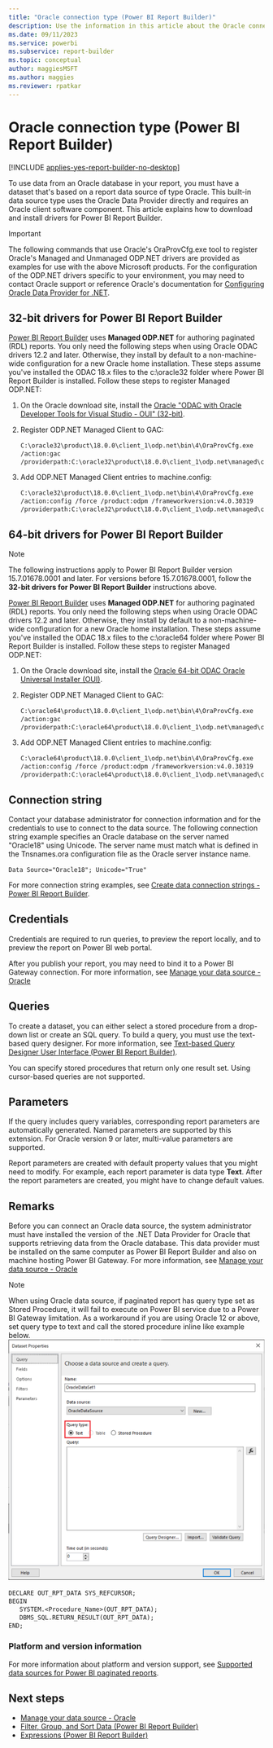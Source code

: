 ```yaml
---
title: "Oracle connection type (Power BI Report Builder)"
description: Use the information in this article about the Oracle connection type to learn how to build a data source.
ms.date: 09/11/2023
ms.service: powerbi
ms.subservice: report-builder
ms.topic: conceptual
author: maggiesMSFT
ms.author: maggies
ms.reviewer: rpatkar
---
```

# Oracle connection type (Power BI Report Builder)

[!INCLUDE [applies-yes-report-builder-no-desktop](../../includes/applies-yes-report-builder-no-desktop.md)]

To use data from an Oracle database in your report, you must have a dataset that's based on a report data source of type Oracle. This built-in data source type uses the Oracle Data Provider directly and requires an Oracle client software component. This article explains how to download and install drivers for Power BI Report Builder.

> [!IMPORTANT]
> The following commands that use Oracle's OraProvCfg.exe tool to register Oracle's Managed and Unmanaged ODP.NET drivers are provided as examples for use with the above Microsoft products. For the configuration of the ODP.NET drivers specific to your environment, you may need to contact Oracle support or reference Oracle's documentation for [Configuring Oracle Data Provider for .NET](https://docs.oracle.com/en/database/oracle/oracle-database/19/odpnt/InstallConfig.html#GUID-1F689B90-2CC4-4907-B8FE-A5F4EE36F673).

## 32-bit drivers for Power BI Report Builder

[Power BI Report Builder](https://www.microsoft.com/download/details.aspx?id=53613) uses **Managed ODP.NET** for authoring paginated (RDL) reports. You only need the following steps when using Oracle ODAC drivers 12.2 and later. Otherwise, they install by default to a non-machine-wide configuration for a new Oracle home installation. These steps assume you've installed the ODAC 18.x files to the c:\oracle32 folder where Power BI Report Builder is installed. Follow these steps to register Managed ODP.NET:

1. On the Oracle download site, install the [Oracle "ODAC with Oracle Developer Tools for Visual Studio - OUI" (32-bit)](https://www.oracle.com/database/technologies/dotnet-odacdev-downloads.html).

2. Register ODP.NET Managed Client to GAC:

   ```
   C:\oracle32\product\18.0.0\client_1\odp.net\bin\4\OraProvCfg.exe /action:gac /providerpath:C:\oracle32\product\18.0.0\client_1\odp.net\managed\common\Oracle.ManagedDataAccess.dll
   ```

3. Add ODP.NET Managed Client entries to machine.config:

   ```
   C:\oracle32\product\18.0.0\client_1\odp.net\bin\4\OraProvCfg.exe /action:config /force /product:odpm /frameworkversion:v4.0.30319 /providerpath:C:\oracle32\product\18.0.0\client_1\odp.net\managed\common\Oracle.ManagedDataAccess.dll
   ```

## 64-bit drivers for Power BI Report Builder

> [!NOTE]
> The following instructions apply to Power BI Report Builder version 15.7.01678.0001 and later. For versions before 15.7.01678.0001, follow the **32-bit drivers for Power BI Report Builder** instructions above.

[Power BI Report Builder](https://go.microsoft.com/fwlink/?linkid=2086513) uses **Managed ODP.NET** for authoring paginated (RDL) reports. You only need the following steps when using Oracle ODAC drivers 12.2 and later. Otherwise, they install by default to a non-machine-wide configuration for a new Oracle home installation. These steps assume you've installed the ODAC 18.x files to the c:\oracle64 folder where Power BI Report Builder is installed. Follow these steps to register Managed ODP.NET:

1. On the Oracle download site, install the [Oracle 64-bit ODAC Oracle Universal Installer (OUI)](https://www.oracle.com/database/technologies/dotnet-odacdev-downloads.html).

1. Register ODP.NET Managed Client to GAC:

   ```
   C:\oracle64\product\18.0.0\client_1\odp.net\bin\4\OraProvCfg.exe /action:gac /providerpath:C:\oracle64\product\18.0.0\client_1\odp.net\managed\common\Oracle.ManagedDataAccess.dll
   ```

1. Add ODP.NET Managed Client entries to machine.config:

   ```
   C:\oracle64\product\18.0.0\client_1\odp.net\bin\4\OraProvCfg.exe /action:config /force /product:odpm /frameworkversion:v4.0.30319 /providerpath:C:\oracle64\product\18.0.0\client_1\odp.net\managed\common\Oracle.ManagedDataAccess.dll
   ```

##  <a name="Connection"></a> Connection string  

Contact your database administrator for connection information and for the credentials to use to connect to the data source. The following connection string example specifies an Oracle database on the server named "Oracle18" using Unicode. The server name must match what is defined in the Tnsnames.ora configuration file as the Oracle server instance name.  
  
```  
Data Source="Oracle18"; Unicode="True"  
```  
  
For more connection string examples, see [Create data connection strings - Power BI Report Builder](./data-connections-data-sources-connection-strings-report-builder.md).
  
##  <a name="Credentials"></a> Credentials  
Credentials are required to run queries, to preview the report locally, and to preview the report on Power BI web portal.  
  
After you publish your report, you may need to bind it to a Power BI Gateway connection. For more information, see [Manage your data source - Oracle](../../connect-data/service-gateway-onprem-manage-oracle.md)

  
##  <a name="Query"></a> Queries  
To create a dataset, you can either select a stored procedure from a drop-down list or create an SQL query. To build a query, you must use the text-based query designer. For more information, see [Text-based Query Designer User Interface (Power BI Report Builder)](./text-based-query-designer-user-interface-report-builder.md).  
  
You can specify stored procedures that return only one result set. Using cursor-based queries are not supported. 
  
##  <a name="Parameters"></a> Parameters  

If the query includes query variables, corresponding report parameters are automatically generated. Named parameters are supported by this extension. For Oracle version 9 or later, multi-value parameters are supported.  
  
 Report parameters are created with default property values that you might need to modify. For example, each report parameter is data type **Text**. After the report parameters are created, you might have to change default values.
  
##  <a name="Remarks"></a> Remarks  

Before you can connect an Oracle data source, the system administrator must have installed the version of the .NET Data Provider for Oracle that supports retrieving data from the Oracle database. This data provider must be installed on the same computer as Power BI Report Builder and also on machine hosting Power BI Gateway. For more information, see [Manage your data source - Oracle](../../connect-data/service-gateway-onprem-manage-oracle.md)

> [!NOTE]
> When using Oracle data source, if paginated report has query type set as Stored Procedure, it will fail to execute on Power BI service due to a Power BI Gateway limitation. As a workaround if you are using Oracle 12 or above, set query type to text and call the stored procedure inline like example below.
![Dataset properties dialog](../media/paginated-reports-create-embedded-dataset/power-bi-dataset-query-type.png)
```
DECLARE OUT_RPT_DATA SYS_REFCURSOR;
BEGIN
   SYSTEM.<Procedure_Name>(OUT_RPT_DATA);
   DBMS_SQL.RETURN_RESULT(OUT_RPT_DATA);
END;
```

### Platform and version information  

For more information about platform and version support, see [Supported data sources for Power BI paginated reports](../paginated-reports-data-sources.md).

## Next steps

- [Manage your data source - Oracle](../../connect-data/service-gateway-onprem-manage-oracle.md)  
- [Filter, Group, and Sort Data (Power BI Report Builder)](../report-design/filter-group-sort-data-report-builder.md)
- [Expressions (Power BI Report Builder)](../expressions/expression-uses-reports-report-builder.md)
